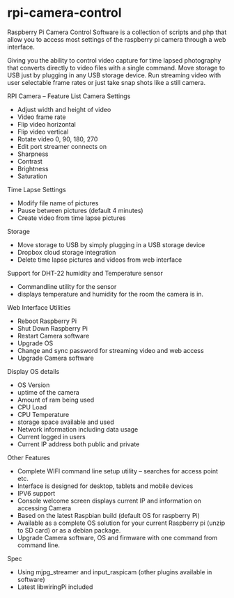 rpi-camera-control
==================

Raspberry Pi Camera Control Software is a collection of scripts and php that allow you to access  most settings of the raspberry pi camera through a web interface. 

Giving you the ability to control video capture for time lapsed photography that converts directly to video files with a single command. Move storage to USB just by plugging in any USB storage device. Run streaming video with user selectable frame rates or just take snap shots like a still camera.

RPI Camera – Feature List
Camera Settings
- Adjust width and height of video
- Video frame rate
- Flip video horizontal
- Flip video vertical
- Rotate video 0, 90, 180, 270
- Edit port streamer connects on
- Sharpness
- Contrast
- Brightness
- Saturation

Time Lapse Settings
- Modify file name of pictures
- Pause between pictures (default 4 minutes)
- Create video from time lapse pictures

Storage
- Move storage to USB by simply plugging in a USB storage device
- Dropbox cloud storage integration
- Delete time lapse pictures and videos from web interface

Support for DHT-22 humidity and Temperature sensor
- Commandline utility for the sensor
- displays temperature and humidity for the room the camera is in.

Web Interface Utilities
- Reboot Raspberry Pi
- Shut Down Raspberry Pi
- Restart Camera software
- Upgrade OS
- Change and sync password for streaming video and web access
- Upgrade Camera software

Display OS details
- OS Version
- uptime of the camera
- Amount of ram being used
- CPU Load
- CPU Temperature
- storage space available and used
- Network information including data usage
- Current logged in users
- Current IP address both public and private

Other Features
- Complete WIFI command line setup utility – searches for access point etc.
- Interface is designed for desktop, tablets and mobile devices
- IPV6 support
- Console welcome screen displays current IP and information on accessing Camera
- Based on the latest Raspbian build (default OS for raspberry Pi)
- Available as a complete OS solution for your current Raspberry pi (unzip to SD card) or as a debian package.
- Upgrade Camera software, OS and firmware with one command from command line.

Spec
- Using mjpg_streamer and input_raspicam (other plugins available in software)
- Latest libwiringPi included

